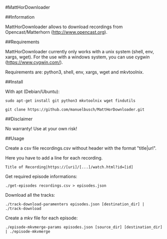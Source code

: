 #MattHorDownloader

##Information

MattHorDownloader allows to download recordings from Opencast/Matterhorn (http://www.opencast.org).

##Requirements

MattHorDownloader currently only works with a unix system (shell, env, xargs, wget). For the use with a windows system, you can use cygwin (https://www.cygwin.com/).

Requirements are: python3, shell, env, xargs, wget and mkvtoolnix.

##Install

With apt (Debian/Ubuntu):

```
sudo apt-get install git python3 mkvtoolnix wget findutils

git clone https://github.com/manuelbusch/MattHorDownloader.git
```
##Disclaimer

No warranty! Use at your own risk!

##Usage

Create a csv file recordings.csv without header with the format "title|url".

Here you have to add a line for each recording.
```
Title of Recording|https://[uri]/[...]/watch.html?id=[id]
```
Get required episode informations:
```
./get-episodes recordings.csv > episodes.json
```
Download all the tracks:
```
./track-download-paramenters episodes.json [destination_dir] | ./track-download
```
Create a mkv file for each episode:
```
./episode-mkvmerge-params episodes.json [source_dir] [destination_dir] | ./episode-mkvmerge
```

